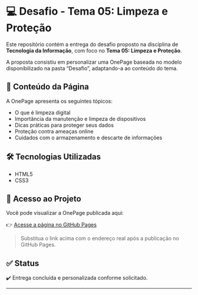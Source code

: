 # 💻 Desafio - Tema 05: Limpeza e Proteção

Este repositório contém a entrega do desafio proposto na disciplina de **Tecnologia da Informação**, com foco no **Tema 05: Limpeza e Proteção**.

A proposta consistiu em personalizar uma OnePage baseada no modelo disponibilizado na pasta “Desafio”, adaptando-a ao conteúdo do tema.

## 📄 Conteúdo da Página

A OnePage apresenta os seguintes tópicos:

- O que é limpeza digital
- Importância da manutenção e limpeza de dispositivos
- Dicas práticas para proteger seus dados
- Proteção contra ameaças online
- Cuidados com o armazenamento e descarte de informações

## 🛠️ Tecnologias Utilizadas

- HTML5
- CSS3

## 🔗 Acesso ao Projeto

Você pode visualizar a OnePage publicada aqui:

👉 [Acesse a página no GitHub Pages](https://SEU_USUARIO.github.io/NOME-DO-PROJETO)

> Substitua o link acima com o endereço real após a publicação no GitHub Pages.

## ✅ Status

✔️ Entrega concluída e personalizada conforme solicitado.

---

